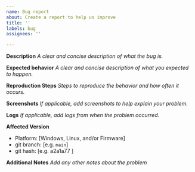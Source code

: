 ```yaml
---
name: Bug report
about: Create a report to help us improve
title: ''
labels: bug
assignees: ''

---
```


**Description**
_A clear and concise description of what the bug is._

**Expected behavior**
_A clear and concise description of what you expected to happen._

**Reproduction Steps**
_Steps to reproduce the behavior and how often it occurs._

**Screenshots**
_If applicable, add screenshots to help explain your problem._

**Logs**
_If applicable, add logs from when the problem occurred._

**Affected Version**
 - Platform: [Windows, Linux, and/or Firmware]
 - git branch: [e.g. `main`]
 - git hash: [e.g. a2a1a77 ]

**Additional Notes**
_Add any other notes about the problem_
